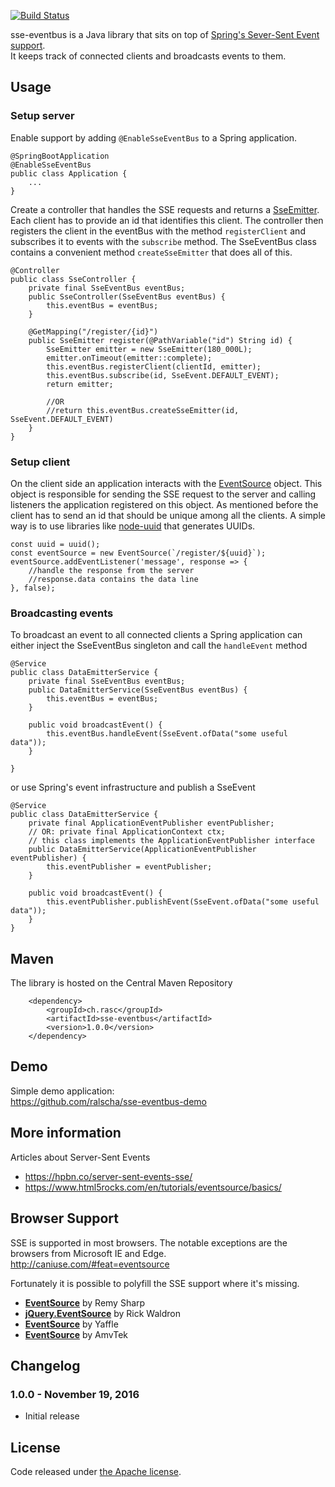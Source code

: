 
[![Build Status](https://api.travis-ci.org/ralscha/sse-eventbus.png)](https://travis-ci.org/ralscha/sse-eventbus)

sse-eventbus is a Java library that sits on top of [Spring's Sever-Sent Event support](http://docs.spring.io/spring/docs/current/spring-framework-reference/htmlsingle/#mvc-ann-async-sse).   
It keeps track of connected clients and broadcasts events to them.

## Usage


### Setup server

Enable support by adding ```@EnableSseEventBus``` to a Spring application.
```
@SpringBootApplication
@EnableSseEventBus
public class Application {
    ...
}
```

Create a controller that handles the SSE requests and returns a [SseEmitter](http://docs.spring.io/spring/docs/current/javadoc-api/org/springframework/web/servlet/mvc/method/annotation/SseEmitter.html).
Each client has to provide an id that identifies this client. 
The controller then registers the client in the eventBus with the method ```registerClient``` and
subscribes it to events with the ```subscribe``` method.
The SseEventBus class contains a convenient method ```createSseEmitter``` that does all of this. 

```
@Controller
public class SseController {
	private final SseEventBus eventBus;
	public SseController(SseEventBus eventBus) {
		this.eventBus = eventBus;
	}

	@GetMapping("/register/{id}")
	public SseEmitter register(@PathVariable("id") String id) {
		SseEmitter emitter = new SseEmitter(180_000L);
		emitter.onTimeout(emitter::complete);
		this.eventBus.registerClient(clientId, emitter);
		this.eventBus.subscribe(id, SseEvent.DEFAULT_EVENT);
		return emitter;

		//OR
		//return this.eventBus.createSseEmitter(id, SseEvent.DEFAULT_EVENT)
	}
}
```

### Setup client

On the client side an application interacts with the [EventSource](https://developer.mozilla.org/en/docs/Web/API/EventSource) object.
This object is responsible for sending the SSE request to the server and calling listeners
the application registered on this object. 
As mentioned before the client has to send an id that should be unique among all the clients. 
A simple way is to use libraries like [node-uuid](https://github.com/kelektiv/node-uuid) that generates UUIDs.

```
const uuid = uuid();
const eventSource = new EventSource(`/register/${uuid}`);
eventSource.addEventListener('message', response => {
	//handle the response from the server
	//response.data contains the data line 
}, false);
```


### Broadcasting events

To broadcast an event to all connected clients a Spring application can either inject the SseEventBus 
singleton and call the ```handleEvent``` method 

```
@Service
public class DataEmitterService {
	private final SseEventBus eventBus;
	public DataEmitterService(SseEventBus eventBus) {
		this.eventBus = eventBus;
	}

	public void broadcastEvent() {
		this.eventBus.handleEvent(SseEvent.ofData("some useful data"));
	}

}

```

or use Spring's event infrastructure and publish a SseEvent

```
@Service
public class DataEmitterService {
	private final ApplicationEventPublisher eventPublisher;
	// OR: private final ApplicationContext ctx;
	// this class implements the ApplicationEventPublisher interface
	public DataEmitterService(ApplicationEventPublisher eventPublisher) {
		this.eventPublisher = eventPublisher;
	}

	public void broadcastEvent() {
		this.eventPublisher.publishEvent(SseEvent.ofData("some useful data"));
	}
}
```


## Maven
The library is hosted on the Central Maven Repository
```
	<dependency>
		<groupId>ch.rasc</groupId>
		<artifactId>sse-eventbus</artifactId>
		<version>1.0.0</version>
	</dependency>	
```

## Demo
Simple demo application:    
https://github.com/ralscha/sse-eventbus-demo


## More information
Articles about Server-Sent Events    
* https://hpbn.co/server-sent-events-sse/   
* https://www.html5rocks.com/en/tutorials/eventsource/basics/


## Browser Support
SSE is supported in most browsers. The notable exceptions are the browsers from Microsoft IE and Edge.   
http://caniuse.com/#feat=eventsource

Fortunately it is possible to polyfill the SSE support where it's missing. 

* **[EventSource](https://github.com/remy/polyfills/blob/master/EventSource.js)** by Remy Sharp
* **[jQuery.EventSource](http://github.com/rwldrn/jquery.eventsource)** by Rick Waldron
* **[EventSource](https://github.com/Yaffle/EventSource)** by Yaffle
* **[EventSource](https://github.com/amvtek/EventSource)** by AmvTek


## Changelog

### 1.0.0 - November 19, 2016
  * Initial release


## License
Code released under [the Apache license](http://www.apache.org/licenses/).
